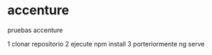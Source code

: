 # accenture
pruebas accenture


1 clonar repositorio
2 ejecute npm install
3 porteriormente ng serve
